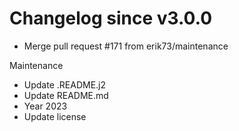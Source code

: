 # Changelog since v3.0.0
- Merge pull request #171 from erik73/maintenance

Maintenance 
- Update .README.j2 
- Update README.md 
- Year 2023 
- Update license 
